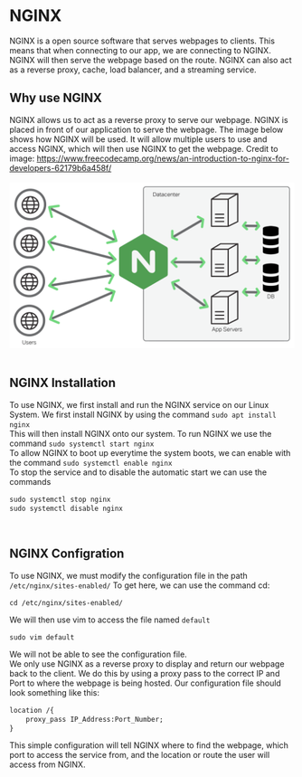 # NGINX 
NGINX is a open source software that serves webpages to clients. This means that when connecting to our app, we are connecting to NGINX. NGINX will then serve the webpage based on the route. NGINX can also act as a reverse proxy, cache, load balancer, and a streaming service. 

## Why use NGINX
NGINX allows us to act as a reverse proxy to serve our webpage. NGINX is placed in front of our application to serve the webpage. The image below shows how NGINX will be used. It will allow multiple users to use and access NGINX, which will then use NGINX to get the webpage. Credit to image: https://www.freecodecamp.org/news/an-introduction-to-nginx-for-developers-62179b6a458f/
<br>
<br>
<img src="..\user-guide-images\nignx.jpg"/>
<br><br>
## NGINX Installation
To use NGINX, we first install and run the NGINX service on our Linux System. We first install NGINX by using the command 
```sudo apt install nginx```
<br>
This will then install NGINX onto our system. To run NGINX we use the command
```sudo systemctl start nginx```
<br>
To allow NGINX to boot up everytime the system boots, we can enable with the command
```sudo systemctl enable nginx```
<br>
To stop the service and to disable the automatic start we can use the commands
```
sudo systemctl stop nginx
sudo systemctl disable nginx
```
<br>

## NGINX Configration
To use NGINX, we must modify the configuration file in the path `/etc/nginx/sites-enabled/`
To get here, we can use the command cd:
```
cd /etc/nginx/sites-enabled/
```
We will then use vim to access the file named `default`
```
sudo vim default
```
We will not be able to see the configuration file.
<br>
We only use NGINX as a reverse proxy to display and return our webpage back to the client. We do this by using a proxy pass to the correct IP and Port to where the webpage is being hosted. 
Our configuration file should look something like this:
```
location /{
    proxy_pass IP_Address:Port_Number;
}
```
This simple configuration will tell NGINX where to find the webpage, which port to access the service from, and the location or route the user will access from NGINX.
